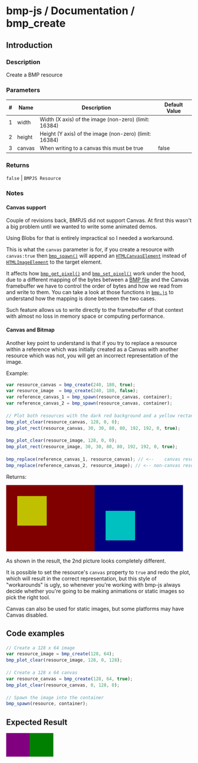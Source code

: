 # bmp-js / Documentation / bmp_create
## Introduction

### Description

Create a BMP resource

### Parameters

|#|Name|Description|Default Value|
|-|-|-|-|
|1|width|Width  (X axis) of the image (non-zero) (limit: 16384)||
|2|height|Height (Y axis) of the image (non-zero) (limit: 16384)||
|3|canvas|When writing to a canvas this must be true|false|

### Returns
`false` | `BMPJS Resource`

### Notes

#### Canvas support

Couple of revisions back, BMPJS did not support Canvas. At first this wasn't a big problem until we wanted to write some animated demos.

Using Blobs for that is entirely impractical so I needed a workaround.

This is what the `canvas` parameter is for, if you create a resource with `canvas:true` then [`bmp_spawn()`](./bmp-spawn.md) will append an [`HTMLCanvasElement`](https://developer.mozilla.org/en-US/docs/Web/API/HTMLCanvasElement) instead of [`HTMLImageElement`](https://developer.mozilla.org/en-US/docs/Web/API/HTMLImageElement) to the target element.

It affects how [`bmp_get_pixel()`](./bmp-get-pixel.md) and [`bmp_set_pixel()`](./bmp-set-pixel.md) work under the hood, due to a different mapping of the bytes between a [BMP file](https://en.wikipedia.org/wiki/BMP_file_format) and the Canvas framebuffer we have to control the order of bytes and how we read from and write to them. You can take a look at those functions in [`bmp.js`](https://github.com/oxou/bmp-js/blob/main/bmp.js) to understand how the mapping is done between the two cases.

Such feature allows us to write directly to the framebuffer of that context with almost no loss in memory space or computing performance.

#### Canvas and Bitmap
Another key point to understand is that if you try to replace a resource within a reference which was initially created as a Canvas with another resource which was not, you will get an incorrect representation of the image.

Example:
```js
var resource_canvas = bmp_create(240, 180, true);
var resource_image  = bmp_create(240, 180, false);
var reference_canvas_1 = bmp_spawn(resource_canvas, container);
var reference_canvas_2 = bmp_spawn(resource_canvas, container);

// Plot both resources with the dark red background and a yellow rectangle
bmp_plot_clear(resource_canvas, 128, 0, 0);
bmp_plot_rect(resource_canvas, 30, 30, 80, 80, 192, 192, 0, true);

bmp_plot_clear(resource_image, 128, 0, 0);
bmp_plot_rect(resource_image, 30, 30, 80, 80, 192, 192, 0, true);

bmp_replace(reference_canvas_1, resource_canvas); // <--    canvas resource: ok
bmp_replace(reference_canvas_2, resource_image); // <-- non-canvas resource: bad
```

Returns:

![expected-result](./img/045.png)

As shown in the result, the 2nd picture looks completely different.

It is possible to set the resource's `canvas` property to `true` and redo the plot, which will result in the correct representation, but this style of "workarounds" is ugly, so whenever you're working with bmp-js always decide whether you're going to be making animations or static images so pick the right tool.

Canvas can also be used for static images, but some platforms may have Canvas disabled.

## Code examples

```js
// Create a 128 x 64 image
var resource_image = bmp_create(128, 64);
bmp_plot_clear(resource_image, 128, 0, 128);

// Create a 128 x 64 canvas
var resource_canvas = bmp_create(128, 64, true);
bmp_plot_clear(resource_canvas, 0, 128, 0);

// Spawn the image into the container
bmp_spawn(resource, container);
```

## Expected Result

![expected-result](./img/003.png)
